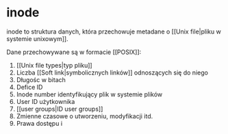 # inode
inode to struktura danych, która przechowuje metadane o [[Unix file|pliku w systemie unixowym]]. 

Dane przechowywane są w formacie [[POSIX]]:
1. [[Unix file types|typ pliku]]
2. Liczba [[Soft link|symbolicznych linków]] odnoszących się do niego
3. Długośc w bitach
4. Defice ID
5. Inode number identyfikujący plik w systemie plików
6. User ID użytkownika
7. [[user groups|ID user groups]]
8. Zmienne czasowe o utworzeniu, modyfikacji itd.
9. Prawa dostępu i 